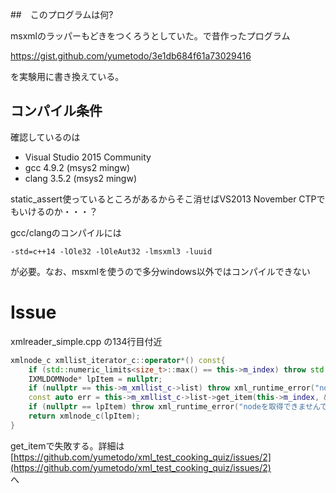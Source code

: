 ##　このプログラムは何?

msxmlのラッパーもどきをつくろうとしていた。で昔作ったプログラム

https://gist.github.com/yumetodo/3e1db684f61a73029416

を実験用に書き換えている。

## コンパイル条件

確認しているのは

- Visual Studio 2015 Community
- gcc 4.9.2 (msys2 mingw)
- clang 3.5.2 (msys2 mingw)

static_assert使っているところがあるからそこ消せばVS2013 November CTPでもいけるのか・・・？

gcc/clangのコンパイルには

```
-std=c++14 -lOle32 -lOleAut32 -lmsxml3 -luuid
```

が必要。なお、msxmlを使うので多分windows以外ではコンパイルできない

# Issue
xmlreader_simple.cpp の134行目付近

```cpp
xmlnode_c xmllist_iterator_c::operator*() const{
	if (std::numeric_limits<size_t>::max() == this->m_index) throw std::out_of_range(std::string("存在しないnodeの実体は取得できません"));
	IXMLDOMNode* lpItem = nullptr;
	if (nullptr == this->m_xmllist_c->list) throw xml_runtime_error("nodelistが空です");
	const auto err = this->m_xmllist_c->list->get_item(this->m_index, &lpItem);
	if (nullptr == lpItem) throw xml_runtime_error("nodeを取得できませんでした。原因:" + hresult_to_string(err));
	return xmlnode_c(lpItem);
}
```

get_itemで失敗する。詳細は  
[https://github.com/yumetodo/xml_test_cooking_quiz/issues/2](https://github.com/yumetodo/xml_test_cooking_quiz/issues/2)  
へ


